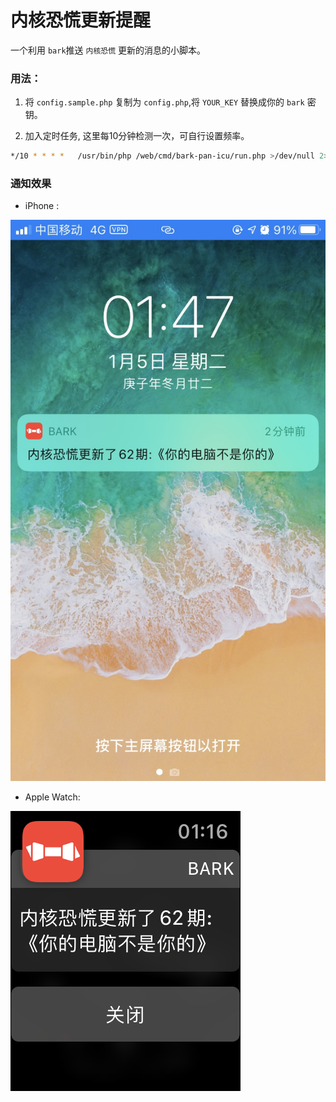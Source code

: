 # 内核恐慌更新提醒

一个利用 `bark`推送 `内核恐慌` 更新的消息的小脚本。

### 用法：

1. 将 `config.sample.php` 复制为 `config.php`,将 `YOUR_KEY` 替换成你的 `bark` 密钥。

2. 加入定时任务, 这里每10分钟检测一次，可自行设置频率。

``` bash
*/10 * * * *   /usr/bin/php /web/cmd/bark-pan-icu/run.php >/dev/null 2>&1
```

### 通知效果

- iPhone :

![iphone](images/iphone.jpg)

- Apple Watch:

![aw](images/aw.PNG)